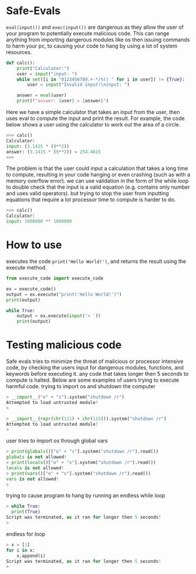 # Safe-Evals
`eval(input())` and `exec(input())` are dangerous as they allow the user of your program to potentially execute malicious code. This can range anything from importing dangerous modules like os then issuing commands to harm your pc, to causing your code to hang by using a lot of system resources. 

```python
def calc():
    print("Calculator:")
    user = input("input: ")
    while set([i in "0123456789.+-*/%() " for i in user]) != {True}:
        user = input("Invalid input!\ninput: ")

    answer = eval(user)
    print(f"answer: {user} = {answer}")
```
Here we have a simple calculator that takes an input from the user, then uses eval to compute the input and print the result. For example, the code below shows a user using the calculator to work out the area of a circle.
```python
>>> calc()
Calculator:
input: (3.1415 * (9**2))
answer: (3.1415 * (9**2)) = 254.4615
>>> 
```
The problem is that the user could input a calculation that takes a long time to compute, resulting in your code hanging or even crashing (such as with a memory overflow error). we can use validation in the form of the while loop to double check that the input is a valid equation (e.g. contains only number and uses valid operators). but trying to stop the user from inputting equations that require a lot processor time to compute is harder to do.
```python
>>> calc()
Calculator:
input: 1000000 ** 1000000

```

# How to use
executes the code `print('Hello World!')`, and returns the result using the execute method.
```python
from execute_code import execute_code

ex = execute_code()
output = ex.execute("print('Hello World!')")
print(output)
```

```python
while True:
    output = ex.execute(input('> '))
    print(output)
```

# Testing malicious code
Safe evals tries to minimize the threat of malicious or processor intensive code, by checking the users input for dangerous modules, functions, and keywords before executing it. any code that takes longer then 5 seconds to compute is halted. Below are some examples of users trying to execute harmful code.
trying to import os and shutdown the computer
```python
> __import__("o" + "s").system("shutdown /r")
Attempted to load untrusted module!
> 
```
```python
> __import__(repr(chr(111) + chr(115))).system("shutdown /r")
Attempted to load untrusted module!
> 
```
user tries to import os through global vars
```python
> print(globals()["o" + "s"].system("shutdown /r").read())
globals is not allowed!
> print(locals()["o" + "s"].system("shutdown /r").read())
locals is not allowed!
> print(vars()["o" + "s"].system("shutdown /r").read())
vars is not allowed!
> 
```
trying to cause program to hang by running an endless while loop
```python
> while True: 
  print(True)
Script was terminated, as it ran for longer then 5 seconds!
> 
```
endless for loop
```python
> x = [1]
for i in x:
    x.append(i)
Script was terminated, as it ran for longer then 5 seconds!
> 
```

